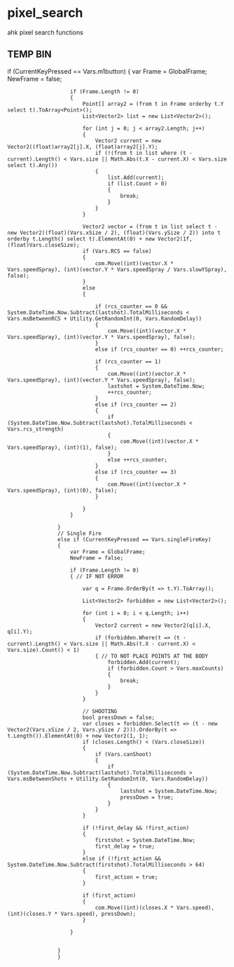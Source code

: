 # pixel_search
ahk pixel search functions


## TEMP BIN

if (CurrentKeyPressed == Vars.m1button)
{
                        var Frame = GlobalFrame;
                        NewFrame = false;

                        if (Frame.Length != 0)
                        {
                            Point[] array2 = (from t in Frame orderby t.Y select t).ToArray<Point>();
                            List<Vector2> list = new List<Vector2>();

                            for (int j = 0; j < array2.Length; j++)
                            {
                                Vector2 current = new Vector2((float)array2[j].X, (float)array2[j].Y);
                                if (!(from t in list where (t - current).Length() < Vars.size || Math.Abs(t.X - current.X) < Vars.size select t).Any())
                                {
                                    list.Add(current);
                                    if (list.Count > 0)
                                    {
                                        break;
                                    }
                                }
                            }

                            Vector2 vector = (from t in list select t - new Vector2((float)(Vars.xSize / 2), (float)(Vars.ySize / 2)) into t orderby t.Length() select t).ElementAt(0) + new Vector2(1f, (float)Vars.closeSize);
                            if (Vars.RCS == false)
                            {
                                com.Move((int)(vector.X * Vars.speedSpray), (int)(vector.Y * Vars.speedSpray / Vars.slowYSpray), false);
                            }
                            else
                            {

                                if (rcs_counter == 0 && System.DateTime.Now.Subtract(lastshot).TotalMilliseconds < Vars.msBetweenRCS + Utility.GetRandomInt(0, Vars.RandomDelay))
                                {
                                    com.Move((int)(vector.X * Vars.speedSpray), (int)(vector.Y * Vars.speedSpray), false);
                                }
                                else if (rcs_counter == 0) ++rcs_counter;

                                if (rcs_counter == 1)
                                {
                                    com.Move((int)(vector.X * Vars.speedSpray), (int)(vector.Y * Vars.speedSpray), false);
                                    lastshot = System.DateTime.Now;
                                    ++rcs_counter;
                                }
                                else if (rcs_counter == 2)
                                {
                                    if (System.DateTime.Now.Subtract(lastshot).TotalMilliseconds < Vars.rcs_strength)
                                    {
                                        com.Move((int)(vector.X * Vars.speedSpray), (int)(1), false);
                                    }
                                    else ++rcs_counter;
                                }
                                else if (rcs_counter == 3)
                                {
                                    com.Move((int)(vector.X * Vars.speedSpray), (int)(0), false);
                                }

                            }
                        }

                    }
                    // Single Fire
                    else if (CurrentKeyPressed == Vars.singleFireKey)
                    {
                        var Frame = GlobalFrame;
                        NewFrame = false;

                        if (Frame.Length != 0)
                        { // IF NOT ERROR

                            var q = Frame.OrderBy(t => t.Y).ToArray();

                            List<Vector2> forbidden = new List<Vector2>();

                            for (int i = 0; i < q.Length; i++)
                            {
                                Vector2 current = new Vector2(q[i].X, q[i].Y);
                                if (forbidden.Where(t => (t - current).Length() < Vars.size || Math.Abs(t.X - current.X) < Vars.size).Count() < 1)
                                { // TO NOT PLACE POINTS AT THE BODY
                                    forbidden.Add(current);
                                    if (forbidden.Count > Vars.maxCounts)
                                    {
                                        break;
                                    }
                                }
                            }

                            // SHOOTING
                            bool pressDown = false;
                            var closes = forbidden.Select(t => (t - new Vector2(Vars.xSize / 2, Vars.ySize / 2))).OrderBy(t => t.Length()).ElementAt(0) + new Vector2(1, 1);
                            if (closes.Length() < (Vars.closeSize))
                            {
                                if (Vars.canShoot)
                                {
                                    if (System.DateTime.Now.Subtract(lastshot).TotalMilliseconds > Vars.msBetweenShots + Utility.GetRandomInt(0, Vars.RandomDelay))
                                    {
                                        lastshot = System.DateTime.Now;
                                        pressDown = true;
                                    }
                                }
                            }

                            if (!first_delay && !first_action)
                            {
                                firstshot = System.DateTime.Now;
                                first_delay = true;
                            }
                            else if (!first_action && System.DateTime.Now.Subtract(firstshot).TotalMilliseconds > 64)
                            {
                                first_action = true;
                            }

                            if (first_action)
                            {
                                com.Move((int)(closes.X * Vars.speed), (int)(closes.Y * Vars.speed), pressDown);
                            }

                        }


                    }    
                    }
